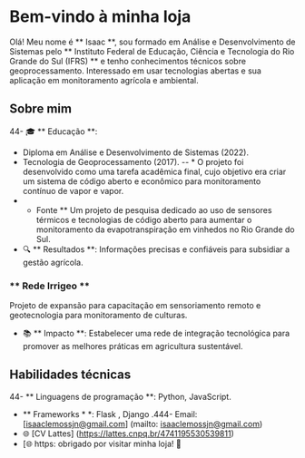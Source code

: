 # Bem-vindo à minha loja

Olá! Meu nome é ** Isaac **, sou formado em Análise e Desenvolvimento de Sistemas pelo ** Instituto Federal de Educação, Ciência e Tecnologia do Rio Grande do Sul (IFRS) ** e tenho conhecimentos técnicos sobre geoprocessamento. Interessado em usar tecnologias abertas e sua aplicação em monitoramento agrícola e ambiental.

 ## Sobre mim

44- 🎓 ** Educação **: 
 - Diploma em Análise e Desenvolvimento de Sistemas (2022).
- Tecnologia de Geoprocessamento (2017). 
-- *
O projeto foi desenvolvido como uma tarefa acadêmica final, cujo objetivo era criar um sistema de código aberto e econômico para monitoramento contínuo de vapor e vapor. 
- - Fonte ** 
Um projeto de pesquisa dedicado ao uso de sensores térmicos e tecnologias de código aberto para aumentar o monitoramento da evapotranspiração em vinhedos no Rio Grande do Sul. 
- 🔍 ** Resultados **: Informações precisas e confiáveis ​​para subsidiar a gestão agrícola.

 ### ** Rede Irrigeo ** 
Projeto de expansão para capacitação em sensoriamento remoto e geotecnologia para monitoramento de culturas. 
- 📚 ** Impacto **: Estabelecer uma rede de integração tecnológica para promover as melhores práticas em agricultura sustentável.

 ## Habilidades técnicas

44- ** Linguagens de programação **: Python, JavaScript.
- ** Frameworks * *: Flask , Django .444- Email: [isaaclemossjn@gmail.com] (mailto: isaaclemossjn@gmail.com) 
- 🌐 [CV Lattes] (https://lattes.cnpq.br/4741195530539811) 
- [🌐 https: obrigado por visitar minha loja! 🚀

